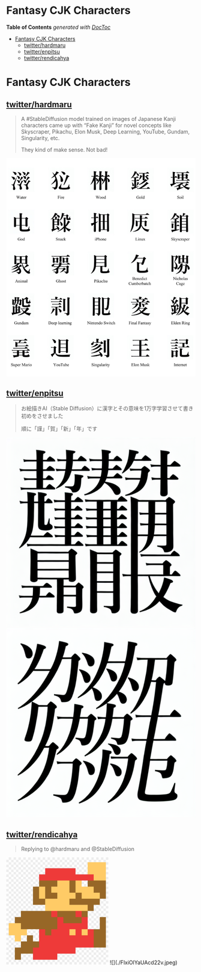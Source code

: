 
# Fantasy CJK Characters

<!-- START doctoc generated TOC please keep comment here to allow auto update -->
<!-- DON'T EDIT THIS SECTION, INSTEAD RE-RUN doctoc TO UPDATE -->
**Table of Contents**  *generated with [DocToc](https://github.com/thlorenz/doctoc)*

- [Fantasy CJK Characters](#fantasy-cjk-characters)
  - [twitter/hardmaru](#twitterhardmaru)
  - [twitter/enpitsu](#twitterenpitsu)
  - [twitter/rendicahya](#twitterrendicahya)

<!-- END doctoc generated TOC please keep comment here to allow auto update -->


# Fantasy CJK Characters


## [twitter/hardmaru](https://twitter.com/hardmaru/status/1611237067589095425?ref_src=twsrc%5Etfw%7Ctwcamp%5Etweetembed%7Ctwterm%5E1611237067589095425%7Ctwgr%5E0d75f87a40ec63aeb2272a22ca2be7daaed58cc0%7Ctwcon%5Es1_&ref_url=https%3A%2F%2Flanguagelog.ldc.upenn.edu%2Fnll%2F%3Fp%3D57599)

> A #StableDiffusion model trained on images of Japanese Kanji characters came up with “Fake Kanji” for
> novel concepts like Skyscraper, Pikachu, Elon Musk, Deep Learning, YouTube, Gundam, Singularity, etc.
>
> They kind of make sense. Not bad!

![](./FlxDkcRXoAAOtNV.jpeg)



## [twitter/enpitsu](https://twitter.com/enpitsu/status/1610587513059684353)

> お絵描きAI（Stable Diffusion）に漢字とその意味を1万字学習させて書き初めをさせました
>
> 順に「謹」「賀」「新」「年」です

![](./Fln0CdjaEAEzF3p.png)
![](./Fln0DuyaMAE7feD.png)


## [twitter/rendicahya](https://twitter.com/rendicahya/status/1611270881363505152)

> Replying to @hardmaru and @StableDiffusion

<img src='./Flxh_yjacAEUNIh.png' width=272>
![](./FlxiOlYaUAcd22v.jpeg)

